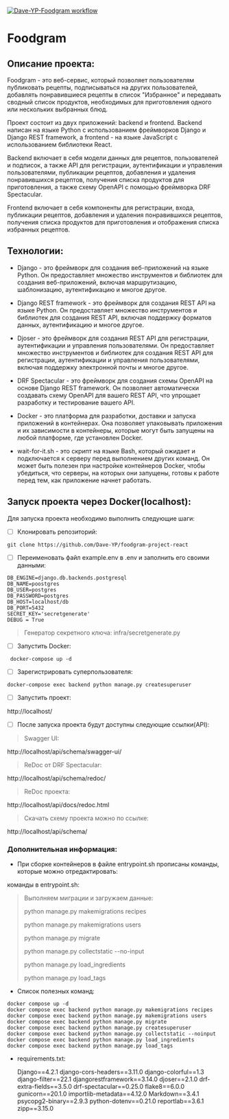 [![Dave-YP-Foodgram workflow](https://github.com/Dave-YP/foodgram-project-react/actions/workflows/main.yml/badge.svg)](https://github.com/Dave-YP/foodgram-project-react/actions/workflows/main.yml)
# Foodgram

## Описание проекта:

Foodgram - это веб-сервис, который позволяет пользователям публиковать рецепты, подписываться на других пользователей, добавлять понравившиеся рецепты в список "Избранное" и передавать сводный список продуктов, необходимых для приготовления одного или нескольких выбранных блюд.

Проект состоит из двух приложений: backend и frontend. Backend написан на языке Python с использованием фреймворков Django и Django REST framework, а frontend - на языке JavaScript с использованием библиотеки React.

Backend включает в себя модели данных для рецептов, пользователей и подписок, а также API для регистрации, аутентификации и управления пользователями, публикации рецептов, добавления и удаления понравившихся рецептов, получения списка продуктов для приготовления, а также схему OpenAPI с помощью фреймворка DRF Spectacular.

Frontend включает в себя компоненты для регистрации, входа, публикации рецептов, добавления и удаления понравившихся рецептов, получения списка продуктов для приготовления и отображения списка избранных рецептов.

## Технологии:

- Django - это фреймворк для создания веб-приложений на языке Python. Он предоставляет множество инструментов и библиотек для создания веб-приложений, включая маршрутизацию, шаблонизацию, аутентификацию и многое другое.

- Django REST framework - это фреймворк для создания REST API на языке Python. Он предоставляет множество инструментов и библиотек для создания REST API, включая поддержку форматов данных, аутентификацию и многое другое.

- Djoser - это фреймворк для создания REST API для регистрации, аутентификации и управления пользователями. Он предоставляет множество инструментов и библиотек для создания REST API для регистрации, аутентификации и управления пользователями, включая поддержку электронной почты и многое другое.

- DRF Spectacular - это фреймворк для создания схемы OpenAPI на основе Django REST framework. Он позволяет автоматически создавать схему OpenAPI для вашего REST API, что упрощает разработку и тестирование вашего API.

- Docker - это платформа для разработки, доставки и запуска приложений в контейнерах. Она позволяет упаковывать приложения и их зависимости в контейнеры, которые могут быть запущены на любой платформе, где установлен Docker.

- wait-for-it.sh - это скрипт на языке Bash, который ожидает и подключается к серверу перед выполнением других команд. Он может быть полезен при настройке контейнеров Docker, чтобы убедиться, что серверы, на которых они запущены, готовы к работе перед тем, как приложение начнет работать.

## Запуск проекта через Docker(localhost):

Для запуска проекта необходимо выполнить следующие шаги:

 - [ ] Клонировать репозиторий:
```
git clone https://github.com/Dave-YP/foodgram-project-react
```

 - [ ] Переименовать файл example.env в .env и заполнить его своими
       данными:
```
DB_ENGINE=django.db.backends.postgresql
DB_NAME=poostgres
DB_USER=postgres
DB_PASSWORD=postgres
DB_HOST=localhost/db
DB_PORT=5432
SECRET_KEY='secretgenerate'
DEBUG = True
```

> Генератор секретного ключа: infra/secretgenerate.py

 - [ ] Запустить Docker:
```
 docker-compose up -d
```

 - [ ] Зарегистрировать суперпользователя:
```
docker-compose exec backend python manage.py createsuperuser
```

 - [ ] Запустить проект:

 
http://localhost/

 - [ ] После запуска проекта будут доступны следующие ссылки(API):

> Swagger UI:

http://localhost/api/schema/swagger-ui/

> ReDoc от DRF Spectacular:

http://localhost/api/schema/redoc/

> ReDoc проекта:

http://localhost/api/docs/redoc.html

> Скачать схему проекта можно по ссылке:

http://localhost/api/schema/


### **Дополнительная информация:**

 - При сборке контейнеров в файле entrypoint.sh прописаны команды, которые можно отредактировать:

команды в entrypoint.sh:

> Выполняем миграции и загружаем данные:
> 
> python manage.py makemigrations recipes
> 
> python manage.py makemigrations users
> 
> python manage.py migrate
> 
> python manage.py collectstatic --no-input
> 
> python manage.py load_ingredients
> 
> python manage.py load_tags

 - Список полезных команд:
 
```
docker compose up -d
docker compose exec backend python manage.py makemigrations recipes
docker compose exec backend python manage.py makemigrations users
docker compose exec backend python manage.py migrate
docker compose exec backend python manage.py createsuperuser
docker compose exec backend python manage.py collectstatic --noinput
docker compose exec backend python manage.py load_ingredients
docker compose exec backend python manage.py load_tags
```

 - requirements.txt:
 
    Django==4.2.1
    django-cors-headers==3.11.0
    django-colorful==1.3
    django-filter==22.1
    djangorestframework==3.14.0
    djoser==2.1.0
    drf-extra-fields==3.5.0
    drf-spectacular==0.25.0
    flake8==6.0.0
    gunicorn==20.1.0
    importlib-metadata==4.12.0
    Markdown==3.4.1
    psycopg2-binary==2.9.3
    python-dotenv==0.21.0
    reportlab==3.6.1
    zipp==3.15.0
